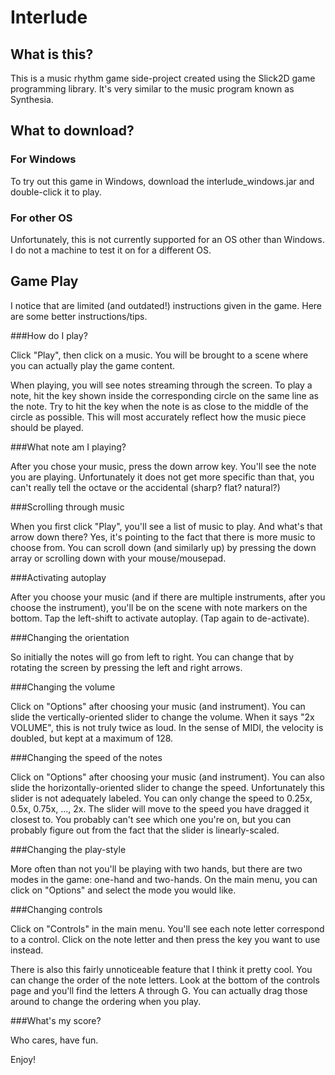 Interlude
=========

What is this?
-------------

This is a music rhythm game side-project created using the Slick2D game programming library. It's very similar to the music program known as Synthesia.

What to download?
-----------------

### For Windows

To try out this game in Windows, download the interlude_windows.jar and double-click it to play.

### For other OS

Unfortunately, this is not currently supported for an OS other than Windows. I do not a machine to test it on for a different OS.

Game Play
---------

I notice that are limited (and outdated!) instructions given in the game. Here are some better instructions/tips.

###How do I play?

Click "Play", then click on a music. You will be brought to a scene where you can actually play the game content.

When playing, you will see notes streaming through the screen. To play a note, hit the key shown inside the corresponding circle on the same line as the note. Try to hit the key when the note is as close to the middle of the circle as possible. This will most accurately reflect how the music piece should be played.

###What note am I playing?

After you chose your music, press the down arrow key. You'll see the note you are playing. Unfortunately it does not get more specific than that, you can't really tell the octave or the accidental (sharp? flat? natural?)

###Scrolling through music

When you first click "Play", you'll see a list of music to play. And what's that arrow down there? Yes, it's pointing to the fact that there is more music to choose from. You can scroll down (and similarly up) by pressing the down array or scrolling down with your mouse/mousepad.

###Activating autoplay

After you choose your music (and if there are multiple instruments, after you choose the instrument), you'll be on the scene with note markers on the bottom. Tap the left-shift to activate autoplay. (Tap again to de-activate).

###Changing the orientation

So initially the notes will go from left to right. You can change that by rotating the screen by pressing the left and right arrows.

###Changing the volume

Click on "Options" after choosing your music (and instrument). You can slide the vertically-oriented slider to change the volume. When it says "2x VOLUME", this is not truly twice as loud. In the sense of MIDI, the velocity is doubled, but kept at a maximum of 128.

###Changing the speed of the notes

Click on "Options" after choosing your music (and instrument). You can also slide the horizontally-oriented slider to change the speed. Unfortunately this slider is not adequately labeled. You can only change the speed to 0.25x, 0.5x, 0.75x, ..., 2x. The slider will move to the speed you have dragged it closest to. You probably can't see which one you're on, but you can probably figure out from the fact that the slider is linearly-scaled.

###Changing the play-style

More often than not you'll be playing with two hands, but there are two modes in the game: one-hand and two-hands. On the main menu, you can click on "Options" and select the mode you would like.

###Changing controls

Click on "Controls" in the main menu. You'll see each note letter correspond to a control. Click on the note letter and then press the key you want to use instead.

There is also this fairly unnoticeable feature that I think it pretty cool. You can change the order of the note letters. Look at the bottom of the controls page and you'll find the letters A through G. You can actually drag those around to change the ordering when you play.

###What's my score?

Who cares, have fun.

Enjoy!
